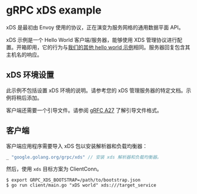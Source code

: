 # gRPC xDS example

xDS 是最初由 Envoy 使用的协议，正在演变为服务网格的通用数据平面 API。

xDS 示例是一个 Hello World 客户端/服务器，能够使用 XDS 管理协议进行配置。开箱即用，它的行为与[我们的其他 hello world 示例](https://github.com/grpc/grpc-go/tree/master/examples/helloworld)相同。服务器回复包含其主机名的响应。

## xDS 环境设置

此示例不包括设置 xDS 环境的说明。请参考您的 xDS 管理服务器的特定文档。示例将稍后添加。

客户端还需要一个引导文件。请参阅 [gRFC A27](https://github.com/grpc/proposal/blob/master/A27-xds-global-load-balancing.md#xdsclient-and-bootstrap-file) 了解引导文件格式。

## 客户端

客户端应用程序需要导入 xDS 包以安装解析器和负载均衡器：

```go
_ "google.golang.org/grpc/xds" // 安装 xds 解析器和负载均衡器。
```

然后，使用 `xds` 目标方案为 ClientConn。

```
$ export GRPC_XDS_BOOTSTRAP=/path/to/bootstrap.json
$ go run client/main.go "xDS world" xds:///target_service
```


